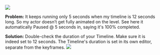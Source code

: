 ![](https://i.imgur.com/987abg0.png)

**Problem:** It keeps running only 5 seconds when my timeline is 12 seconds long. So my actor doesn’t get fully animated on the level. See here it automatically Paused @ 5 seconds in, saying it's 100% completed.

**Solution:** Double-check the duration of your Timeline. Make sure it is indeed set to 12 seconds. The Timeline's duration is set in its own editor, separate from the keyframes. 
![](https://i.imgur.com/tcmH9SE.png)
